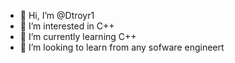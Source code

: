 - 👋 Hi, I’m @Dtroyr1
- 👀 I’m interested in C++
- 🌱 I’m currently learning C++ 
- 💞️ I’m looking to learn from any sofware engineert

